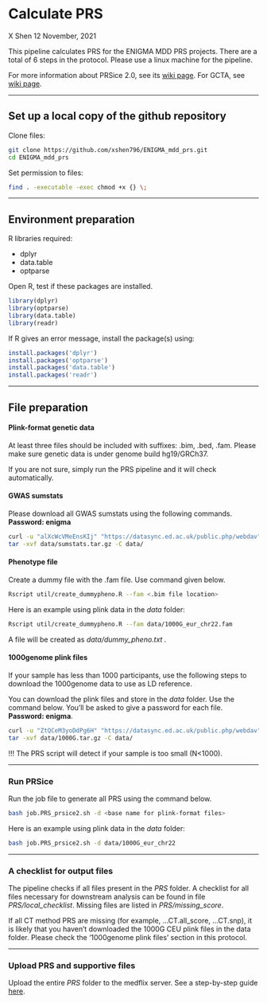Calculate PRS
================
X Shen
12 November, 2021

This pipeline calculates PRS for the ENIGMA MDD PRS projects. There are
a total of 6 steps in the protocol. Please use a linux machine for the
pipeline.

For more information about PRSice 2.0, see its [wiki
page](http://prsice.info/). For GCTA, see [wiki
page](https://cnsgenomics.com/software/gcta).

-----

## Set up a local copy of the github repository

Clone files:

``` bash
git clone https://github.com/xshen796/ENIGMA_mdd_prs.git
cd ENIGMA_mdd_prs
```

Set permission to files:

``` bash
find . -executable -exec chmod +x {} \;
```

-----

## Environment preparation

R libraries required:

  - dplyr
  - data.table
  - optparse

Open R, test if these packages are installed.

``` r
library(dplyr)
library(optparse)
library(data.table)
library(readr)
```

If R gives an error message, install the package(s) using:

``` r
install.packages('dplyr')
install.packages('optparse')
install.packages('data.table')
install.packages('readr')
```

-----

## File preparation

#### Plink-format genetic data

At least three files should be included with suffixes: .bim, .bed, .fam.
Please make sure genetic data is under genome build hg19/GRCh37.

If you are not sure, simply run the PRS pipeline and it will check
automatically.

#### GWAS sumstats

Please download all GWAS sumstats using the following commands.
**Password:
enigma**

``` bash
curl -u "alXcWcVMeEnsKIj" "https://datasync.ed.ac.uk/public.php/webdav" -o data/sumstats.tar.gz
tar -xvf data/sumstats.tar.gz -C data/
```

#### Phenotype file

Create a dummy file with the .fam file. Use command given below.

``` bash
Rscript util/create_dummypheno.R --fam <.bim file location>
```

Here is an example using plink data in the *data* folder:

``` bash
Rscript util/create_dummypheno.R --fam data/1000G_eur_chr22.fam
```

A file will be created as *data/dummy\_pheno.txt .*

#### 1000genome plink files

If your sample has less than 1000 participants, use the following steps
to download the 1000genome data to use as LD reference.

You can download the plink files and store in the *data* folder. Use the
command below. You’ll be asked to give a password for each file.
**Password:
enigma**.

``` bash
curl -u "ZtQCeM3yoDdPg6H" "https://datasync.ed.ac.uk/public.php/webdav" -o data/1000G.tar.gz
tar -xvf data/1000G.tar.gz -C data/
```

\!\!\! The PRS script will detect if your sample is too small (N\<1000).

-----

### Run PRSice

Run the job file to generate all PRS using the command below.

``` bash
bash job.PRS_prsice2.sh -d <base name for plink-format files>
```

Here is an example using plink data in the *data* folder:

``` bash
bash job.PRS_prsice2.sh -d data/1000G_eur_chr22
```

-----

### A checklist for output files

The pipeline checks if all files present in the *PRS* folder. A
checklist for all files necessary for downstream analysis can be found
in file *PRS/local\_checklist*. Missing files are listed in
*PRS/missing\_score*.

If all CT method PRS are missing (for example, …CT.all\_score, …CT.snp),
it is likely that you haven’t downloaded the 1000G CEU plink files in
the data folder. Please check the ‘1000genome plink files’ section in
this protocol.

-----

### Upload PRS and supportive files

Upload the entire *PRS* folder to the medflix server. See a step-by-step
guide
[here](https://github.com/xshen796/ENIGMA_mdd_prs/blob/main/docs/Accessing%20your%20folder%20on%20MediaFlux%20ENIGMA%20MDD%20storage%20system%20updated%20Aug2020%5B2%5D.pdf).
